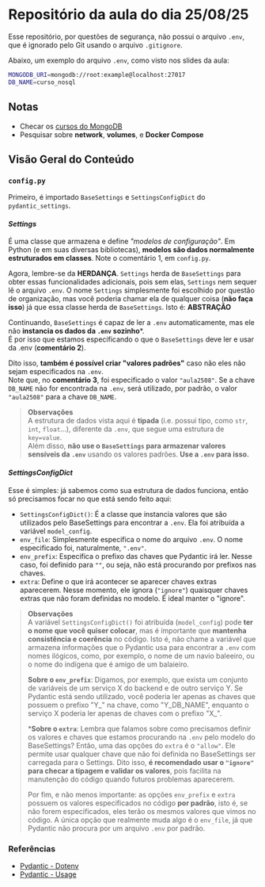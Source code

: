 # Repositório da aula do dia 25/08/25  

Esse repositório, por questões de segurança, não possui o arquivo `.env`, que é ignorado pelo Git usando o arquivo `.gitignore`.  

Abaixo, um exemplo do arquivo `.env`, como visto nos slides da aula:  

```bash
MONGODB_URI=mongodb://root:example@localhost:27017
DB_NAME=curso_nosql
```

## Notas

- Checar os [cursos do MongoDB](https://learn.mongodb.com)
- Pesquisar sobre **network**, **volumes**, e **Docker Compose**

## Visão Geral do Conteúdo

### `config.py`

Primeiro, é importado `BaseSettings` e `SettingsConfigDict` do `pydantic_settings`.

#### *Settings*

É uma classe que armazena e define *"modelos de configuração"*. Em Python (e em suas diversas bibliotecas), **modelos são dados normalmente estruturados em classes**. Note o comentário 1, em `config.py`.

Agora, lembre-se da **HERDANÇA**. `Settings` herda de `BaseSettings` para obter essas funcionalidades adicionais, pois sem elas, `Settings` nem sequer lê o arquivo `.env`.
O nome `Settings` simplesmente foi escolhido por questão de organização, mas você poderia chamar ela de qualquer coisa (**não faça isso**) já que essa classe herda de `BaseSettings`. Isto é: **ABSTRAÇÃO**

Continuando, `BaseSettings` é capaz de ler a `.env` automaticamente, mas ele não **instancia os dados da `.env` sozinho***.  
É por isso que estamos especificando o que o `BaseSettings` deve ler e usar da .env (**comentário 2**).

Dito isso, **também é possível criar "valores padrões"** caso não eles não sejam especificados na `.env`.  
Note que, no **comentário 3**, foi especificado o valor `"aula2508"`. Se a chave `DB_NAME` não for encontrada na `.env`, será utilizado, por padrão, o valor `"aula2508"` para a chave `DB_NAME`.

> **Observações**  
> A estrutura de dados vista aqui é **tipada** (i.e. possui tipo, como `str`, `int`, `float`...), diferente da `.env`, que segue uma estrutura de `key=value`.  
> Além disso, **não use o `BaseSettings` para armazenar valores sensíveis da `.env`** usando os valores padrões. **Use a `.env` para isso.**

#### *SettingsConfigDict*

Esse é simples: já sabemos como sua estrutura de dados funciona, então só precisamos focar no que está sendo feito aqui:

- `SettingsConfigDict()`: É a classe que instancia valores que são utilizados pelo BaseSettings para encontrar a `.env`. Ela foi atribuída a variável `model_config`.  
- `env_file`: Simplesmente especifica o nome do arquivo `.env`. O nome especificado foi, naturalmente, `".env"`.  
- `env_prefix`: Especifica o prefixo das chaves que Pydantic irá ler. Nesse caso, foi definido para `""`, ou seja, não está procurando por prefixos nas chaves.  
- `extra`: Define o que irá acontecer se aparecer chaves extras aparecerem. Nesse momento, ele ignora (`"ignore"`) quaisquer chaves extras que não foram definidas no modelo. É ideal manter o "ignore".  

> **Observações**  
> A variável `SettingsConfigDict()` foi atribuída (`model_config`) pode **ter o nome que você quiser colocar**, mas é importante que **mantenha consistência e coerência** no código. Isto é, não chame a variável que armazena informações que o Pydantic usa para encontrar a `.env` com nomes ilógicos, como, por exemplo, o nome de um navio baleeiro, ou o nome do indígena que é amigo de um balaieiro.  
>
> **Sobre o `env_prefix`**: Digamos, por exemplo, que exista um conjunto de variáveis de um serviço X do backend e de outro serviço Y. Se Pydantic está sendo utilizado, você poderia ler apenas as chaves que possuem o prefixo "Y_" na chave, como "Y_DB_NAME", enquanto o serviço X poderia ler apenas de chaves com o prefixo "X_".  
>
> ***Sobre o `extra`**: Lembra que falamos sobre como precisamos definir os valores e chaves que estamos procurando na `.env` pelo modelo do BaseSettings? Então, uma das opções do `extra` é o `"allow"`. Ele permite usar qualquer chave que não foi definida no BaseSettings ser carregada para o Settings. Dito isso, **é recomendado usar o `"ignore"` para checar a tipagem e validar os valores**, pois facilita na manutenção do código quando futuros problemas aparecerem.  
>
> Por fim, e não menos importante: as opções `env_prefix` e `extra` possuem os valores especificados no código **por padrão**, isto é, se não forem especificados, eles terão os mesmos valores que vimos no código. A única opção que realmente muda algo é o `env_file`, já que Pydantic não procura por um arquivo `.env` por padrão.  

### Referências

- [Pydantic - Dotenv](https://docs.pydantic.dev/latest/concepts/pydantic_settings/#dotenv-env-support)
- [Pydantic - Usage](https://docs.pydantic.dev/latest/concepts/pydantic_settings/#usage)

